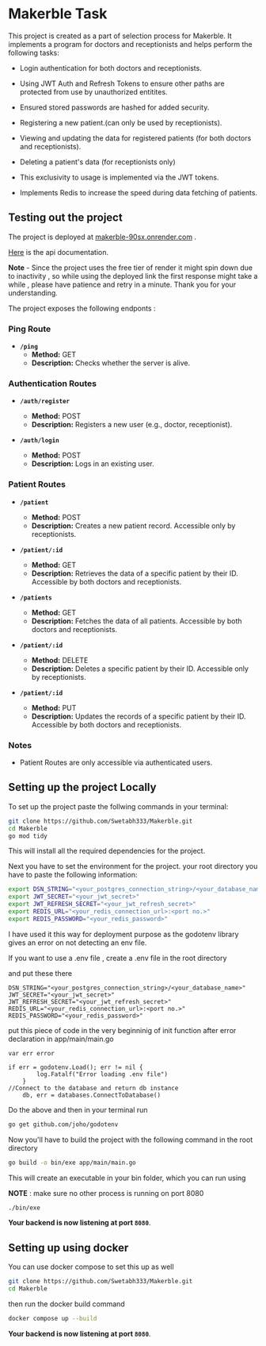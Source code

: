 # Makerble Task

This project is created as a part of selection process for Makerble. It implements a program for doctors and receptionists and helps perform the following tasks:

- Login authentication for both doctors and receptionists.

- Using JWT Auth and Refresh Tokens to ensure other paths are protected from use by unauthorized entitites.

- Ensured stored passwords are hashed for added security.

- Registering a new patient.(can only be used by receptionists).

- Viewing and updating the data for registered patients (for both doctors and receptionists).

- Deleting a patient's data (for receptionists only)

- This exclusivity to usage is implemented via the JWT tokens.

- Implements Redis to increase the speed during data fetching of patients.

## Testing out the project

The project is deployed at [makerble-90sx.onrender.com](makerble-90sx.onrender.com) .

[Here](https://app.swaggerhub.com/apis-docs/SWETABHSHREYAM333/Makerble/1.0) is the api documentation.

**Note** - Since the project uses the free tier of render it might spin down due to inactivity , so while using the deployed link the first response might take a while , please have patience and retry in a minute. Thank you for your understanding.

The project exposes the following endponts :

### Ping Route

- **`/ping`**
  - **Method:** GET
  - **Description:** Checks whether the server is alive.

### Authentication Routes

- **`/auth/register`**

  - **Method:** POST
  - **Description:** Registers a new user (e.g., doctor, receptionist).

- **`/auth/login`**
  - **Method:** POST
  - **Description:** Logs in an existing user.

### Patient Routes

- **`/patient`**

  - **Method:** POST
  - **Description:** Creates a new patient record. Accessible only by receptionists.

- **`/patient/:id`**

  - **Method:** GET
  - **Description:** Retrieves the data of a specific patient by their ID. Accessible by both doctors and receptionists.

- **`/patients`**

  - **Method:** GET
  - **Description:** Fetches the data of all patients. Accessible by both doctors and receptionists.

- **`/patient/:id`**

  - **Method:** DELETE
  - **Description:** Deletes a specific patient by their ID. Accessible only by receptionists.

- **`/patient/:id`**
  - **Method:** PUT
  - **Description:** Updates the records of a specific patient by their ID. Accessible by both doctors and receptionists.

### Notes

- Patient Routes are only accessible via authenticated users.

## Setting up the project Locally

To set up the project paste the follwing commands in your terminal:

```bash
git clone https://github.com/Swetabh333/Makerble.git
cd Makerble
go mod tidy
```

This will install all the required dependencies for the project.

Next you have to set the environment for the project. your root directory you have to paste the following information:

```bash
export DSN_STRING="<your_postgres_connection_string>/<your_database_name>"
export JWT_SECRET="<your_jwt_secret>"
export JWT_REFRESH_SECRET="<your_jwt_refresh_secret>"
export REDIS_URL="<your_redis_connection_url>:<port no.>"
export REDIS_PASSWORD="<your_redis_password>"
```

I have used it this way for deployment purpose as the godotenv library gives an error on not detecting an env file.

If you want to use a .env file , create a .env file in the root directory

and put these there

```
DSN_STRING="<your_postgres_connection_string>/<your_database_name>"
JWT_SECRET="<your_jwt_secret>"
JWT_REFRESH_SECRET="<your_jwt_refresh_secret>"
REDIS_URL="<your_redis_connection_url>:<port no.>"
REDIS_PASSWORD="<your_redis_password>"
```

put this piece of code in the very beginninig of init function after error declaration in app/main/main.go

```
var err error

if err = godotenv.Load(); err != nil {
        log.Fatalf("Error loading .env file")
    }
//Connect to the database and return db instance
	db, err = databases.ConnectToDatabase()
```

Do the above and then in your terminal run

```bash
go get github.com/joho/godotenv
```

Now you'll have to build the project with the following command in the root directory

```bash
go build -o bin/exe app/main/main.go
```

This will create an executable in your bin folder, which you can run using

**NOTE** : make sure no other process is running on port 8080

```bash
./bin/exe
```

**Your backend is now listening at port `8080`**.

## Setting up using docker

You can use docker compose to set this up as well

```bash
git clone https://github.com/Swetabh333/Makerble.git
cd Makerble
```

then run the docker build command

```bash
docker compose up --build
```

**Your backend is now listening at port `8080`**.


